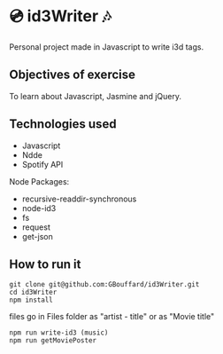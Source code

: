 :cd: id3Writer :notes:
=================

Personal project made in Javascript to write i3d tags.

Objectives of exercise
----
To learn about Javascript, Jasmine and jQuery.

Technologies used
----
- Javascript
- Ndde
- Spotify API

Node Packages:
- recursive-readdir-synchronous
- node-id3
- fs
- request
- get-json

How to run it
----

```
git clone git@github.com:GBouffard/id3Writer.git
cd id3Writer
npm install
```

files go in Files folder as "artist - title"
or as "Movie title"

```
npm run write-id3 (music)
npm run getMoviePoster
```